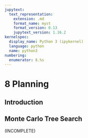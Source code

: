 ```yaml
---
jupytext:
  text_representation:
    extension: .md
    format_name: myst
    format_version: 0.13
    jupytext_version: 1.16.2
kernelspec:
  display_name: Python 3 (ipykernel)
  language: python
  name: python3
numbering:
  enumerator: 8.%s
---
```



# 8 Planning

## Introduction

## Monte Carlo Tree Search

(INCOMPLETE)
